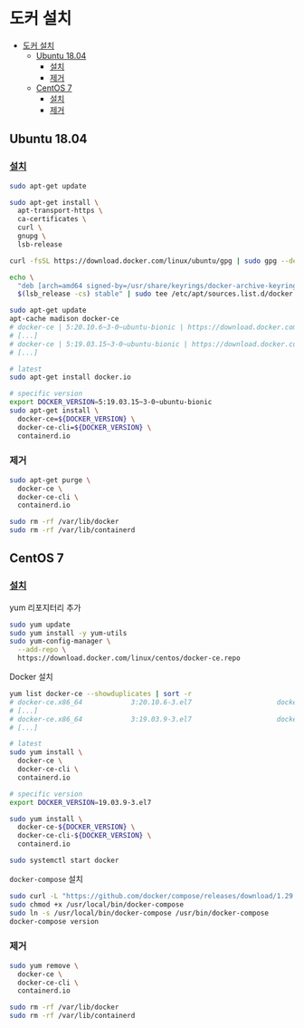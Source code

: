 # 도커 설치

- [도커 설치](#도커-설치)
  - [Ubuntu 18.04](#ubuntu-1804)
    - [설치](#설치)
    - [제거](#제거)
  - [CentOS 7](#centos-7)
    - [설치](#설치-1)
    - [제거](#제거-1)

## Ubuntu 18.04

### [설치](https://docs.docker.com/engine/install/ubuntu/)

```bash
sudo apt-get update

sudo apt-get install \
  apt-transport-https \
  ca-certificates \
  curl \
  gnupg \
  lsb-release

curl -fsSL https://download.docker.com/linux/ubuntu/gpg | sudo gpg --dearmor -o /usr/share/keyrings/docker-archive-keyring.gpg

echo \
  "deb [arch=amd64 signed-by=/usr/share/keyrings/docker-archive-keyring.gpg] https://download.docker.com/linux/ubuntu \
  $(lsb_release -cs) stable" | sudo tee /etc/apt/sources.list.d/docker.list > /dev/null
```

```bash
sudo apt-get update
apt-cache madison docker-ce
# docker-ce | 5:20.10.6~3-0~ubuntu-bionic | https://download.docker.com/linux/ubuntu bionic/stable amd64 Packages
# [...]
# docker-ce | 5:19.03.15~3-0~ubuntu-bionic | https://download.docker.com/linux/ubuntu bionic/stable amd64 Packages
# [...]
```

```bash
# latest
sudo apt-get install docker.io

# specific version
export DOCKER_VERSION=5:19.03.15~3-0~ubuntu-bionic
sudo apt-get install \
  docker-ce=${DOCKER_VERSION} \
  docker-ce-cli=${DOCKER_VERSION} \
  containerd.io
```

### 제거

```bash
sudo apt-get purge \
  docker-ce \
  docker-ce-cli \
  containerd.io
```

```bash
sudo rm -rf /var/lib/docker
sudo rm -rf /var/lib/containerd
```

## CentOS 7

### [설치](https://docs.docker.com/engine/install/centos/)

yum 리포지터리 추가

```bash
sudo yum update
sudo yum install -y yum-utils
sudo yum-config-manager \
  --add-repo \
  https://download.docker.com/linux/centos/docker-ce.repo
```

Docker 설치

```bash
yum list docker-ce --showduplicates | sort -r
# docker-ce.x86_64            3:20.10.6-3.el7                     docker-ce-stable
# [...]
# docker-ce.x86_64            3:19.03.9-3.el7                     docker-ce-stable
# [...]

# latest
sudo yum install \
  docker-ce \
  docker-ce-cli \
  containerd.io

# specific version
export DOCKER_VERSION=19.03.9-3.el7

sudo yum install \
  docker-ce-${DOCKER_VERSION} \
  docker-ce-cli-${DOCKER_VERSION} \
  containerd.io

sudo systemctl start docker
```

`docker-compose` 설치

```bash
sudo curl -L "https://github.com/docker/compose/releases/download/1.29.1/docker-compose-$(uname -s)-$(uname -m)" -o /usr/local/bin/docker-compose
sudo chmod +x /usr/local/bin/docker-compose
sudo ln -s /usr/local/bin/docker-compose /usr/bin/docker-compose
docker-compose version
```

### 제거

```bash
sudo yum remove \
  docker-ce \
  docker-ce-cli \
  containerd.io
```

```bash
sudo rm -rf /var/lib/docker
sudo rm -rf /var/lib/containerd
```
